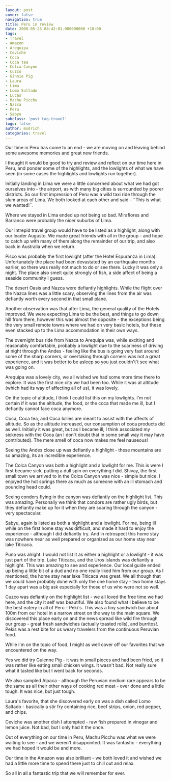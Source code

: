 ```yaml
---
layout: post
cover: false
navigation: true
title: Peru in review
date: 2008-05-23 08:42:01.000000000 +10:00
tags: 
- Travel
- Amazon
- Arequipa
- Ceviche
- Coca
- Coca tea
- Colca Canyon
- Cuzco
- Ginnie Pig
- Laura
- Lima
- Lomo Saltado
- Lucas
- Machu Picchu
- Nazca
- Peru
- Sabyu
subclass: 'post tag-travel'
logo: false
author: modrich
categories: travel
---
```

Our time in Peru has come to an end - we are moving on and leaving behind some awesome memories and great new friends.

I thought it would be good to try and review and reflect on our time here in Peru, and ponder some of the highlights, and the lowlights of what we have seen (in some cases the highlights and lowlights run together).

Initially landing in Lima we were a little concerned about what we had got ourselves into - the airport, as with many big cities is surrounded by poorer districts. So our first impression of Peru was a wild taxi ride through the slum areas of Lima. We both looked at each other and said - ¨This is what we wanted!¨.

Where we stayed in Lima ended up not being so bad. Miraflores and Barranco were probably the nicer suburbs of Lima.

Our Intrepid travel group would have to be listed as a highlight, along with our leader Augusto. We made great friends with all in the group - and hope to catch up with many of them along the remainder of our trip, and also back in Australia when we return.

Pisco was probably the first lowlight (after the Hotel Espuranza in Lima). Unfortunately the place had been devastated by an earthquake months earlier, so there was really not much to do or see there. Lucky it was only a night. The place also smelt quite strongly of fish, a side affect of being a seaside community I guess.

The desert Oasis and Nazca were defiantly highlights. While the flight over the Nazca lines was a little scary, observing the lines from the air was defiantly worth every second in that small plane.

Another observation was that after Lima, the general quality of the Hotels improved. We were expecting Lima to be the best, and things to go down hill from there, however this was almost the opposite - the exceptions being the very small remote towns where we had on very basic hotels, but these even stacked up to the Lima accommodation in their own ways.

The overnight bus ride from Nazca to Arequipa was, while exciting and reasonably comfortable, probably a lowlight due to the scariness of driving at night through the Andes - feeling like the bus is going very fast around some of the sharp corners, or overtaking through corners was not a great experience, and it was better to be asleep so you just couldn't´t see what was going on.

Arequipa was a lovely city, we all wished we had some more time there to explore. It was the first nice city we had been too. While it was at altitude (which had its way of affecting all of us), it was lovely.

On the topic of altitude, I think I could list this on my lowlights. I'm not certain if it was the altitude, the food, or the coca that made me ill, but I defiantly cannot face coca anymore.

Coca, Coca tea, and Coca lollies are meant to assist with the affects of altitude. So as the altitude increased, our consumption of coca products did as well. Initially it was great, but as I became ill, I think associated my sickness with the Coca (an I don´t doubt that in some small way it may have contributed). The mere smell of coca now makes me feel nauseous!

Seeing the Andes close up was defiantly a highlight - these mountains are so amazing, its an incredible experience.

The Colca Canyon was both a highlight and a lowlight for me. This is were I first became sick, putting a dull spin on everything I did. Shivay, the first small town we arrived to in the Colca Canyon was nice - simple but nice. I enjoyed the hot springs there as much as someone with an ill stomach and pounding head could.

Seeing condors flying in the canyon was defiantly on the highlight list. This was amazing. Personally we think that condors are rather ugly birds, but they defiantly make up for it when they are soaring through the canyon - very spectacular.

Sabyu, again is listed as both a highlight and a lowlight. For me, being ill while on the first home stay was difficult, and made it hard to enjoy the experience - although I did defiantly try. And in retrospect this home stay was nowhere near as well prepared or organized as our home stay near lake Titicaca.

Puno was alright. I would not list it as either a highlight or a lowlight - it was just part of the trip. Lake Titicaca, and the Uros islands was defiantly a highlight. This was amazing to see and experience. Our local guide ended up being a little bit of a dud and no one really liked him from our group. As I mentioned, the home stay near lake Titicaca was great. We all though that we could have probably done with only the one home stay - two home stays 1 day apart was a big ask especially for those of us who were not so well.

Cuzco was defiantly on the highlight list - we all loved the free time we had here, and the city it self was beautiful. We also found what I believe to be the best eatery in all of Peru - Peki´s. This was a tiny sandwich bar about 100m from our hotel in a narrow street on the way to the main square. We discovered this place early on and the news spread like wild fire through our group - great fresh sandwiches (actually toasted rolls), and burritos!. Pekis was a rest bite for us weary travelers from the continuous Peruvian food.

While i'm on the topic of food, I might as well cover off our favorites that we encountered on the way.

Yes we did try Guienne Pig - it was in small pieces and had been fried, so it was rather like eating small chicken wings. It wasn't bad. Not really sure what it tasted like but I went back for seconds.

We also sampled Alpaca - although the Peruvian medium rare appears to be the same as all their other ways of cooking red meat - over done and a little tough. It was nice, but just tough.

Laura's favorite, that she discovered early on was a dish called Lomo Saltado - basically a stir fry containing rice, beef strips, onion, red pepper, and chips.

Ceviche was another dish I attempted - raw fish prepared in vinegar and lemon juice. Not bad, but I only had it the once.

Out of everything on our time in Peru, Machu Picchu was what we were waiting to see - and we weren't disappointed. It was fantastic - everything we had hoped it would be and more.

Our time in the Amazon was also brilliant - we both loved it and wished we had a little more time to spend there just to chill out and relax.

So all in all a fantastic trip that we will remember for ever.

